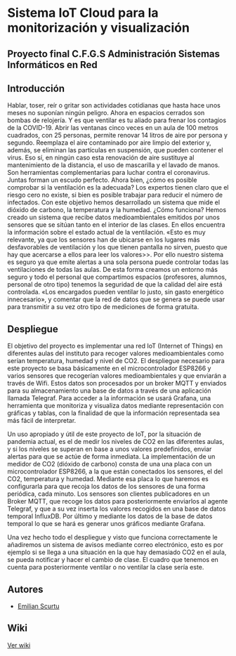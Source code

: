 # Sistema IoT Cloud para la monitorización y visualización

## Proyecto final C.F.G.S Administración Sistemas Informáticos en Red

## Introducción
Hablar, toser, reír o gritar son actividades cotidianas que hasta hace unos meses no suponían ningún peligro. Ahora en espacios cerrados son bombas de relojería. Y es que ventilar es tu aliado para frenar los contagios de la COVID-19. Abrir las ventanas cinco veces en un aula de 100 metros cuadrados, con 25 personas, permite renovar 14 litros de aire por persona y segundo. Reemplaza el aire contaminado por aire limpio del exterior y, además, se eliminan las partículas en suspensión, que pueden contener el virus. Eso sí, en ningún caso esta renovación de aire sustituye al mantenimiento de la distancia, el uso de mascarilla y el lavado de manos. Son herramientas complementarias para luchar contra el coronavirus. Juntas forman un escudo perfecto. Ahora bien, ¿cómo es posible comprobar si la ventilación es la adecuada? Los expertos tienen claro que el riesgo cero no existe, si bien es posible trabajar para reducir el número de infectados. Con este objetivo hemos desarrollado un sistema que mide el dióxido de carbono, la temperatura y la humedad. ¿Cómo funciona? Hemos creado un sistema que recibe datos medioambientales emitidos por unos sensores que se sitúan tanto en el interior de las clases. En ellos encuentra la información sobre el estado actual de la ventilación. «Esto es muy relevante, ya que los sensores han de ubicarse en los lugares más desfavorables de ventilación y los que tienen pantalla no sirven, puesto que hay que acercarse a ellos para leer los valores>>. Por ello nuestro sistema es seguro ya que emite alertas a una sola persona puede controlar todas las ventilaciones de todas las aulas. De esta forma creamos un entorno más seguro y todo el personal que compartimos espacios (profesores, alumnos, personal de otro tipo) tenemos la seguridad de que la calidad del aire está controlada. «Los encargados pueden ventilar lo justo, sin gasto energético innecesario», y comentar que la red de datos que se genera se puede usar para transmitir a su vez otro tipo de mediciones de forma gratuita.

## Despliegue
El objetivo del proyecto es implementar una red IoT (Internet of Things) en diferentes aulas del instituto para recoger valores medioambientales como serían temperatura, humedad y nivel de CO2. El despliegue necesario para este proyecto se basa básicamente en el microcontrolador ESP8266 y varios sensores que recogerían valores medioambientales y que enviarán a través de Wifi. Estos datos son procesados por un broker MQTT y enviados para su almacenamiento una base de datos a través de una aplicación llamada Telegraf. Para acceder a la información se usará Grafana, una herramienta que monitoriza y visualiza datos mediante representación con gráficas y tablas, con la finalidad de que la información representada sea más fácil de interpretar.

Un uso apropiado y útil de este proyecto de IoT, por la situación de pandemia actual, es el de medir los niveles de CO2 en las diferentes aulas, y si los niveles se superan en base a unos valores predefinidos, enviar alertas para que se actúe de forma inmediata. La implementación de un medidor de CO2 (dióxido de carbono) consta de una una placa con un microcontrolador ESP8266, a la que están conectados los sensores, el del CO2, temperatura y humedad. Mediante esa placa lo que haremos es configurarla para que recoja los datos de los sensores de una forma periódica, cada minuto. Los sensores son clientes publicadores en un Broker MQTT, que recoge los datos para posteriormente enviarlos al agente Telegraf, y que a su vez inserta los valores recogidos en una base de datos temporal InfluxDB. Por último y mediante los datos de la base de datos temporal lo que se hará es generar unos gráficos mediante Grafana.

Una vez hecho todo el despliegue y visto que funciona correctamente le añadiremos un sistema de avisos mediante correo electrónico, esto es por ejemplo si se llega a una situación en la que hay demasiado CO2 en el aula, se pueda notificar y hacer el cambio de clase. El cuadro que tenemos en cuenta para posteriormente ventilar o no ventilar la clase sería este.


## Autores

* [Emilian Scurtu](https://github.com/escurtu696)

## Wiki

[Ver wiki](https://github.com/iesgrancapitan-proyectos/202021asir_junio_ControlCalidadAire-escurtu696/wiki)
